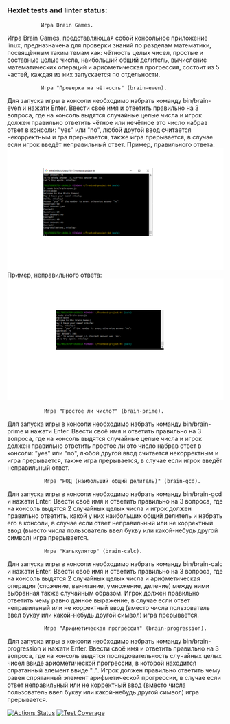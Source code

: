 ### Hexlet tests and linter status:
               Игра Brain Games.

Игра  Brain Games, представляющая собой консольное приложение linux, предназначена для проверки знаний по разделам математики, посвящённым
таким темам как: чётность целых чисел, простые и составные целые числа, наибольший общий делитель,
вычисление математических операций и арифметическая прогрессия, состоит из 5 частей, каждая из них запускается по отдельности.

               Игра "Проверка на чётность" (brain-even).

Для запуска игры в консоли необходимо набрать команду bin/brain-even и нажати Enter. Ввести своё имя и ответить правильно на 3 вопроса, где
на консоль выдятся случайные целые числа и игрок должен правильно ответить чётное или нечётное это число набрав ответ в консоли: "yes" или "no", любой другой
ввод считается некорректным и гра прерывается, также игра прерывается, в случае если игрок введёт неправильный ответ. 
Пример, правильного ответа: ![Alt text](brain-even.png)
Пример, неправильного ответа: ![Alt text](brain-even_error.png)

                Игра "Простое ли число?" (brain-prime).

Для запуска игры в консоли необходимо набрать команду bin/brain-prime и нажати Enter. Ввести своё имя и ответить правильно на 3 вопроса, где
на консоль выдятся случайные целые числа и игрок должен правильно ответить простое ли это число набрав ответ в консоли: "yes" или "no", любой другой
ввод считается некорректным и игра прерывается, также игра прерывается, в случае если игрок введёт неправильный ответ. 

                Игра "НОД (наибольший общий делитель)" (brain-gcd).

Для запуска игры в консоли необходимо набрать команду bin/brain-gcd и нажати Enter. Ввести своё имя и ответить правильно на 3 вопроса, где
на консоль выдятся 2 случайных целых числа и игрок должен правильно ответить, какой у них наибольших общий делитель и набрать его в консоли, в случае 
если ответ неправильный или не корректный ввод (вместо числа пользователь ввел букву или какой-небудь другой символ) игра прерывается.      

                Игра "Калькулятор" (brain-calc).

Для запуска игры в консоли необходимо набрать команду bin/brain-calc и нажати Enter. Ввести своё имя и ответить правильно на 3 вопроса, где
на консоль выдятся 2 случайных целых числа и арифметическая операция (сложение, вычитание, умножение, деление) между ними выбранная также случайным образом.
Игрок должен правильно ответить чему равно данное выражение, в случае если ответ неправильный или не корректный ввод (вместо числа пользователь ввел букву 
или какой-небудь другой символ) игра прерывается.      

                Игра "Арифметическая прогрессия" (brain-progression).

Для запуска игры в консоли необходимо набрать команду bin/brain-progression и нажати Enter. Ввести своё имя и ответить правильно на 3 вопроса, где
на консоль выдятся последовательность случайных целых чисел ввиде арифметической прогрессии, в которой находится спратанный элемент ввиде "..".
Игрок должен правильно ответить чему равен спрятанный элемент арифметической прогрессии, в случае если ответ неправильный или не корректный ввод 
(вместо числа пользователь ввел букву или какой-небудь другой символ) игра прерывается.      


[![Actions Status](https://github.com/Nikolay021173/frontend-project-44/workflows/hexlet-check/badge.svg)](https://github.com/Nikolay021173/frontend-project-44/actions)
[![Test Coverage](https://api.codeclimate.com/v1/badges/d16cb4eb1e39c8082ec9/test_coverage)](https://codeclimate.com/github/Nikolay021173/frontend-project-44/test_coverage)